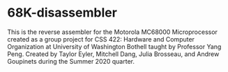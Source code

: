 # 68K-disassembler

This is the reverse assembler for the Motorola MC68000 Microprocessor created as a group project for CSS 422: Hardware and Computer Organization at University of Washington Bothell taught by Professor Yang Peng. Created by Taylor Eyler, Mitchell Dang, Julia Brosseau, and Andrew Goupinets during the Summer 2020 quarter. 


